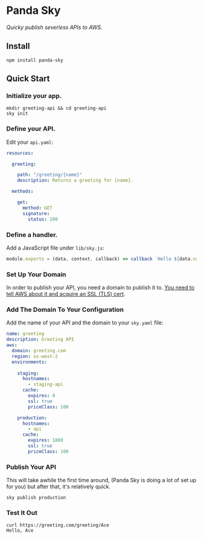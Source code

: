 # Panda Sky

_Quicky publish severless APIs to AWS._

## Install

    npm install panda-sky

## Quick Start

### Initialize your app.

    mkdir greeting-api && cd greeting-api
    sky init
    
### Define your API.

Edit your `api.yaml`:

```yaml
resources:

  greeting:

    path: "/greeting/{name}"
    description: Returns a greeting for {name}.

  methods:

    get:
      method: GET
      signature:
        status: 200
```

### Define a handler.

Add a JavaScript file under `lib/sky.js`:

```javascript
module.exports = (data, context, callback) => callback `Hello ${data.name}!`
```

### Set Up Your Domain

In order to publish your API, you need a domain to publish it to.
[You need to tell AWS about it and acquire an SSL (TLS) cert][domain-setup].

[domain-setup]:https://www.pandastrike.com/open-source/haiku9/publish/aws-setup

### Add The Domain To Your Configuration

Add the name of your API and the domain to your `sky.yaml` file:

```yaml
name: greeting
description: Greeting API
aws:
  domain: greeting.com
  region: us-west-2
  environments:
  
    staging:
      hostnames:
        - staging-api
      cache:
        expires: 0
        ssl: true
        priceClass: 100

    production:
      hostnames:
        - api
      cache:
        expires: 1800
        ssl: true
        priceClass: 100
```

### Publish Your API

This will take awhile the first time around,
(Panda Sky is doing a lot of set up for you)
but after that, it's relatively quick.

    sky publish production

### Test It Out

    curl https://greeting.com/greeting/Ace
    Hello, Ace
